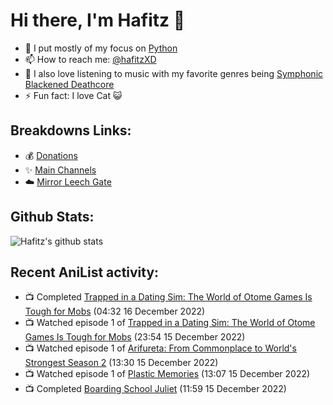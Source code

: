# Hi there, I'm Hafitz 👋
- 🐍 I put mostly of my focus on [Python](https://python.org)
- 📫 How to reach me: [@hafitzXD](https://t.me/hafitzXD)
- 🎵 I also love listening to music with my favorite genres being [Symphonic Blackened Deathcore](https://youtu.be/qyYmS_iBcy4)
- ⚡ Fun fact: I love Cat 😺

## Breakdowns Links:
- 💰 [Donations](https://t.me/TheBreakdowns/2)
- ✨ [Main Channels](https://t.me/TheBreakdowns)
- ☁️ [Mirror Leech Gate](https://t.me/BreakdownsGate)

## Github Stats:
![Hafitz's github stats](https://github-readme-stats.vercel.app/api?username=breakdowns&show_icons=true&count_private=true&bg_color=00000000&text_color=777)

## Recent AniList activity:
<!-- ANILIST_ACTIVITY:start -->

-   📺 Completed [Trapped in a Dating Sim: The World of Otome Games Is Tough for Mobs](https://anilist.co/anime/142074) (04:32 16 December 2022)
-   📺 Watched episode 1 of [Trapped in a Dating Sim: The World of Otome Games Is Tough for Mobs](https://anilist.co/anime/142074) (23:54 15 December 2022)
-   📺 Watched episode 1 of [Arifureta: From Commonplace to World's Strongest Season 2](https://anilist.co/anime/112323) (13:30 15 December 2022)
-   📺 Watched episode 1 of [Plastic Memories](https://anilist.co/anime/20872) (13:07 15 December 2022)
-   📺 Completed [Boarding School Juliet](https://anilist.co/anime/101310) (11:59 15 December 2022)

<!-- ANILIST_ACTIVITY:end -->
